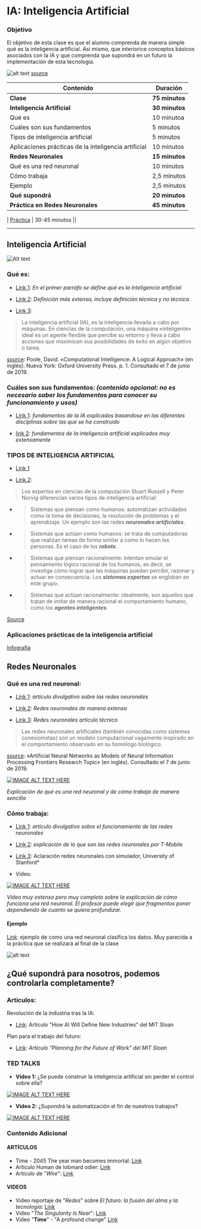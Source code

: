 # IA: Inteligencia Artificial

### Objetivo

El objetivo de esta clase es que el alumno comprenda de manera simple qué es la inteligencia artificial. Así mismo, que interiorice conceptos  básicos asociados con la IA y que comprenda que supondrá en un futuro la implementación de esta tecnología.

![alt text](algorithm2orange.1.jpg)
[source](https://www.technologyreview.com/s/612437/what-is-machine-learning-we-drew-you-another-flowchart/)

| Contenido | Duración |
| ----- | ----- |
| **Clase** | **75 minutos** |
| **Inteligencia Artificial** | **30 minutos** |
| Qué es | 10 minutoa |
| Cuáles son sus fundamentos | 5 minutos |
| Tipos de inteligencia artificial | 5 minutos |
| Aplicaciones prácticas de la inteligencia artificial | 10 minutos |
| **Redes Neuronales** | **15 minutos** |
| Qué es una red neuronal | 10 minutos |
| Cómo trabaja | 2,5 minutos |
| Ejemplo | 2,5 minutos |
| **Qué supondrá** | **20 minutos** |
| **Práctica en Redes Neuronales** | **45 minutos** |


| [Práctica](https://pauandalt.github.io/Practica_Redes_Neuronales/) | 30-45 minutos ||

***
## Inteligencia Artificial

![Alt text](Inteligencia_746x419.jpeg)

### Qué es:

+ [Link 1](https://www.iberdrola.com/te-interesa/tecnologia/que-es-inteligencia-artificial): *En el primer parrafo se define qué es la inteligencia artificial*

+ [Link 2](https://es.wikipedia.org/wiki/Inteligencia_artificial): *Definición más extensa, incluye definición técnica y no técnica.*

+ [Link 3](http://people.cs.ubc.ca/~poole/ci/ch1.pdf): 

> La inteligencia artificial (IA), es la inteligencia llevada a cabo por máquinas. En ciencias de la computación, una máquina «inteligente» ideal es un agente flexible que percibe su entorno y lleva a cabo acciones que maximicen sus posibilidades de éxito en algún objetivo o tarea.

[source](http://people.cs.ubc.ca/~poole/ci/ch1.pdf): Poole, David. «Computational Intelligence: A Logical Approach» (en inglés). Nueva York: Oxford University Press. p. 1. Consultado el 7 de junio de 2019.

### Cuáles son sus fundamentos: *(contenido opcional: no es necesario saber los fundamentos para conocer su funcionamiento y usos)*

+ [Link 1](http://intartificialdcarolinamolina.blogspot.com/2015/11/fundamentos-de-la-inteligencia.html): *fundamentos de la IA explicados basandose en las diferentes disciplinas sobre las que se ha construido*

* [link 2](http://www.ia.urjc.es/grupo/docencia/fia/material/temario_FIA_tema1.pdf): *fundamentos de la inteligencia artificial explicados muy extensamente*

### TIPOS DE INTELIGENCIA ARTIFICIAL

+ [Link 1](https://www.apd.es/tipos-de-inteligencia-artificial/)

+ [Link 2](https://www.iberdrola.com/te-interesa/tecnologia/que-es-inteligencia-artificial):

>Los expertos en ciencias de la computación Stuart Russell y Peter Norvig diferencian varios tipos de inteligencia artificial:

+ >Sistemas que piensan como humanos: automatizan actividades como la toma de decisiones, la resolución de problemas y el aprendizaje. Un ejemplo son las redes **_neuronales artificiales_**.

+ >Sistemas que actúan como humanos: se trata de computadoras que realizan tareas de forma similar a como lo hacen las personas. Es el caso de los **_robots_**.

+ >Sistemas que piensan racionalmente: intentan emular el pensamiento lógico racional de los humanos, es decir, se investiga cómo lograr que las máquinas puedan percibir, razonar y actuar en consecuencia. Los **_sistemas expertos_** se engloban en este grupo.

+ >Sistemas que actúan racionalmente: idealmente, son aquellos que tratan de imitar de manera racional el comportamiento humano, como los **_agentes inteligentes_**.

[Source](https://www.iberdrola.com/te-interesa/tecnologia/que-es-inteligencia-artificial)

### Aplicaciones prácticas de la inteligencia artificial

[Infografía](https://www.iberdrola.com/wcorp/gc/prod/es_ES/comunicacion/docs/Infografia_inteligencia_artificial.pdf)

## Redes Neuronales

### Qué es una red neuronal:

+ [Link 1](https://www.xataka.com/robotica-e-ia/las-redes-neuronales-que-son-y-por-que-estan-volviendo): *artículo divulgativo sobre las redes neuronales*

+ [Link 2](https://es.wikipedia.org/wiki/Red_neuronal_artificial#cite_note-1): *Redes neuronales de manera extensa*

+ [Link 3](http://avellano.fis.usal.es/~lalonso/RNA/index.htm): *Redes neuronales artículo técnico*

> Las redes neuronales artificiales (también conocidas como sistemas conexionistas) son un modelo computacional vagamente inspirado en el comportamiento observado en su homólogo biológico.

[source](https://www.frontiersin.org/research-topics/4817/artificial-neural-networks-as-models-of-neural-information-processing): «Artificial Neural Networks as Models of Neural Information Processing Frontiers Research Topic» (en inglés). Consultado el 7 de junio de 2019.

[![IMAGE ALT TEXT HERE](video_explicación_Sencillo_RedN.PNG)](https://www.youtube.com/watch?v=6vwfT3-mBBw) 

*Explicación de qué es una red neuronal y de cómo trabaja de manera sencilla*

### Cómo trabaja:

+ [Link 1](https://www.ticbeat.com/tecnologias/como-funcionan-las-redes-neuronales-artificiales-te-lo-explicamos-de-forma-sencilla/): *artículo divulgativo sobre el funcionamiento de las redes neuronales*

+ [Link 2](https://www.t-systemsblog.es/redes-neuronales/): *explicación de lo que son las redes neuronales por T-Mobile*

+ [Link 3](https://cs.stanford.edu/people/karpathy/convnetjs/demo/classify2d.html): Aclaración redes neuronales con simulador, University of Stanford*

+ Video:

[![IMAGE ALT TEXT HERE](Video_Red_Neuronal.PNG)](https://www.youtube.com/watch?v=aircAruvnKk&list=PLZHQObOWTQDNU6R1_67000Dx_ZCJB-3pi)

*Video muy extenso pero muy completo sobre la explicación de cómo funciona una red neuronal. El profesor puede elegir que fragmentos poner dependiendo de cuanto se quiera profundizar.*

#### Ejemplo

[Link](https://cs.stanford.edu/people/karpathy/convnetjs/demo/classify2d.html): ejemplo de como una red neuronal clasifica los datos. Muy parecida a la práctica que se realizará al final de la clase

![alt text](Ejemplo_Red_Neuronal.PNG)

## ¿Qué supondrá para nosotros, podemos controlarla completamente?

### Artículos:

Revolución de la industria tras la IA:

+ [Link](https://sloanreview.mit.edu/article/how-ai-will-define-new-industries/): Artículo "How AI Will Define New Industries" del MIT Sloan

Plan para el trabajo del futuro:

+ [Link](https://sloanreview.mit.edu/article/planning-for-the-future-of-work/): *Artículo "Planning for the Future of Work" del MIT Sloan*

### TED TALKS

+ **Video 1:** ¿Se puede construir la inteligencia artificial sin perder el control sobre ella? 

[![IMAGE ALT TEXT HERE](Video_TED.PNG)](https://www.ted.com/talks/sam_harris_can_we_build_ai_without_losing_control_over_it?referrer=playlist-talks_on_artificial_intelligen#t-4542)

+ **Video 2:** ¿Supondrá la automatización el fin de nuestros trabajos? 

[![IMAGE ALT TEXT HERE](Video_TED2.PNG)](https://www.ted.com/talks/david_autor_why_are_there_still_so_many_jobs)

### Contenido Adicional

#### ARTÍCULOS

+ Time - 2045 The year man becomes immortal: [Link](http://content.time.com/time/printout/0,8816,2048299,00.html)
+ Artículo Human de lobmard odier: [Link](https://www.lombardodier.com/human)
+ Artículo de "*Wire*": [Link](https://www.wired.com/story/future-of-work-sci-fi-issue/?BottomRelatedStories_FutureofWork) 
#### VIDEOS

+ Video reportaje de "*Redes*" sobre *El futuro: la fusión del alma y la tecnología*: [Link](http://www.rtve.es/alacarta/videos/redes/redes-futuro-fusion-del-alma-tecnologia/391648/)
+ Video "*The Singularity Is Near*": [Link](https://www.youtube.com/watch?v=y5jiGeQBLTk)
+ Video "**Time**" - "A profound change" [Link](http://content.time.com/time/video/player/0,32068,784887564001_2048332,00.html)


